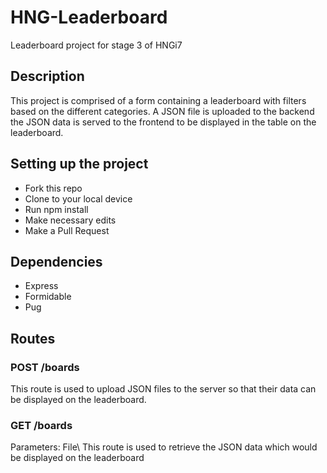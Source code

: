 # HNG-Leaderboard
Leaderboard project for stage 3 of HNGi7

## Description
This project is comprised of a form containing a leaderboard with filters based on the different categories. A JSON file is uploaded to the backend the JSON data is served to the frontend to be displayed in the table on the leaderboard.

## Setting up the project
* Fork this repo
* Clone to your local device
* Run npm install
* Make necessary edits
* Make a Pull Request

## Dependencies
* Express
* Formidable
* Pug

## Routes
### POST /boards
This route is used to upload JSON files to the server so that their data can be displayed on the leaderboard.

### GET /boards
Parameters: File\\
This route is used to retrieve the JSON data which would be displayed on the leaderboard

